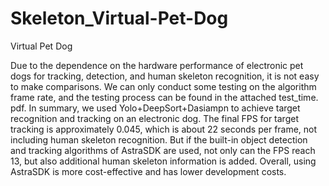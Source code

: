 # Skeleton_Virtual-Pet-Dog
Virtual Pet Dog

Due to the dependence on the hardware performance of electronic pet dogs for tracking, detection, and human skeleton recognition, it is not easy to make comparisons. We can only conduct some testing on the algorithm frame rate, and the testing process can be found in the attached test_time. pdf. In summary, we used Yolo+DeepSort+Dasiampn to achieve target recognition and tracking on an electronic dog. The final FPS for target tracking is approximately 0.045, which is about 22 seconds per frame, not including human skeleton recognition. But if the built-in object detection and tracking algorithms of AstraSDK are used, not only can the FPS reach 13, but also additional human skeleton information is added. Overall, using AstraSDK is more cost-effective and has lower development costs.
